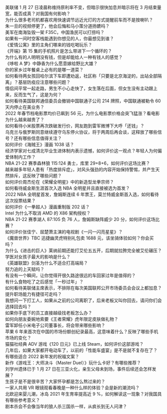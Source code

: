 美联储 1 月 27 日凌晨称维持原利率不变，但暗示很快加息并暗示将在 3 月结束量宽，能否成真？对我国有何影响？  
为什么很多老司机都喜欢用快速调节远近光灯的方式提醒前车而不是按喇叭？  
朱一旦的视频停更了，他会后悔和马小策分道扬镳吗？  
美军在南海坠毁一架 F35C，中国渔民可以打捞吗？  
如果有一间时空客栈能遇到你想见的人，你最想见到谁？  
《爱情公寓》里的主角们哪来的钱吃喝玩乐？  
《开端》第 15 集的手机照片是怎么带进下一个循环的？  
为什么有的人明明没有钱，但是却能给人一种有钱人的感觉？  
《哆啦 A 梦》中静香为什么愿意嫁给野比大雄？  
你的家乡过年餐桌上必有的是哪一道菜？  
如何看待两女孩回哈尔滨下车即遭劝返，社区称「只要是北京海淀的，出站全部隔离」？基层防疫应注意哪些问题？  
情侣间平常一起走路，男生不小心走快了，女生落在后面，但女生没有主动跟上来，反而生气了，这是为何？  
如何看待美国联邦通信委员会撤销中国联通子公司 214 牌照，中国联通被勒令 60 天内停止在美业务？  
2022 年春节档电影票均价已飙到 56 元，为什么电影票价格会突飞猛涨？看电影为什么越来越贵了？  
如何看待小米股票再次跌破发行价，网友跑到雷军微博下大呼「还钱」？  
乌克兰与俄罗斯同意继续遵守乌东停火协议，将于两周后再会谈，这释放了哪些信号？还有哪些信息值得关注？  
如何评价《海贼王》漫画 1038 话？  
经济学家对七成清北毕业生进体制内表示遗憾，如何评价这一观点？年轻人为何偏爱体制内工作？  
NBA 21-22 赛季森林狼 115:124 勇士，库里 29+8+6，如何评价这场比赛？  
越来越多年轻人患有「热度排斥症」，对风头强劲的内容开始保持警惕，并产生天然排斥，这反映了哪些问题？  
如何评价周杰伦在《荣耀全明星》中的新造型龙拳宗师？  
如何看待威金斯生涯首次入选 NBA 全明星并且直接被选为首发？  
2022 NBA 全明星首发，詹姆斯连续 6 年票王，莫兰特威金斯首入选，如何看待这次投票结果？  
如何评价《一拳超人》漫画重制版 202 话？  
Intel 为什么不取消 AMD 的 X86 架构授权？  
NBA 21-22 赛季湖人 87:105 负 76 人，詹姆斯缺阵威少 20 分，如何评价这场比赛？  
如何评价张佳宁、屈楚萧主演的电视剧《一闪一闪亮星星》？  
《魔兽世界》TBC 迅捷幽灵虎特别礼包卖 1688 元，该坐骑体验如何？你会买吗？  
为什么《进击的巨人》莱纳前期还能打艾伦五五开，后期就拉胯完全被艾伦碾压？  
学医对女孩子最大的影响是什么？  
《英雄联盟》剑圣为什么不适合打高端局？  
努力追的上天赋吗？  
有没有一个瞬间，让你觉得开很久路途很远的车回家过年是值得的？  
有什么食物吃了之后感觉「一秒过年」？  
如何看待美联储主席表示，不排除在每次美国联邦公开市场委员会会议上都加息？  
提升职场能力有捷径可走吗？  
我想问一下打工人，如果从之前的公司离职了，后来老板又叫你回去，请问你们会选择回去吗？  
如果你手底下的员工直接越级找老板怎么办？  
如何向朋友委婉地索要《王者荣耀》虎年限定皮肤做礼物？  
雷军卸任小米电子公司董事长，将会带来哪些影响？  
苹果 6 年来首次在中国的市场份额创纪录最高，这意味着什么？反映了哪些手机市场的变化？  
猫猫社经典 ADV 游戏《120 日元》已上线 Steam，如何评价这部游戏？  
几年后，如果大家都开电动车了，以前的「性能车盛宴」是不是就不复存在了？  
有哪些适合 2022 新年发的祝福文案？  
新作《游戏王：大师决斗（Master Duel）》玩什么卡好？有哪些推荐？  
刘学州遗体已于 1 月 27 日在三亚火化，亲生父母未到场，事件后续还会怎样发展？  
生孩子是不是很辛苦？大家怀孕都是怎么熬过来的？  
一家人共用 VR 眼镜观看春晚是一种什么样的体验？会是新的潮流吗？  
北欧迎来婴儿潮，冰岛 2021 年生育率提高近 9 %，如何解读这一现象？对我国具有哪些参考意义？  
剧本杀会不会像当年的狼人杀三国杀一样，从疯长到无人问津？  
